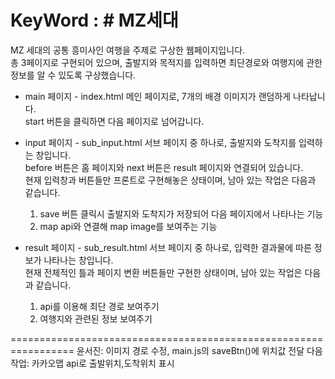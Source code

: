 # KeyWord : # MZ세대
MZ 세대의 공통 흥미사인 여행을 주제로 구상한 웹페이지입니다.<br>
총 3페이지로 구현되어 있으며, 출발지와 목적지를 입력하면 최단경로와 여행지에 관한 정보를 알 수 있도록 구상했습니다.<br>

- main 페이지 - index.html
메인 페이지로, 7개의 배경 이미지가 랜덤하게 나타납니다.<br>
start 버튼을 클릭하면 다음 페이지로 넘어갑니다.<br>

- input 페이지 - sub_input.html
서브 페이지 중 하나로, 출발지와 도착지를 입력하는 창입니다.<br>
before 버튼은 홈 페이지와 next 버튼은 result 페이지와 연결되어 있습니다.<br>
현재 입력창과 버튼들만 프론트로 구현해놓은 상태이며, 남아 있는 작업은 다음과 같습니다.
  1. save 버튼 클릭시 출발지와 도착지가 저장되어 다음 페이지에서 나타나는 기능
  2. map api와 연결해 map image를 보여주는 기능

- result 페이지 - sub_result.html
서브 페이지 중 하나로, 입력한 결과물에 따른 정보가 나타나는 창입니다.<br>
현재 전체적인 틀과 페이지 변환 버튼들만 구현한 상태이며, 남아 있는 작업은 다음과 같습니다.
  1. api를 이용해 최단 경로 보여주기
  2. 여행지와 관련된 정보 보여주기

=================================================================
윤서진: 이미지 경로 수정, main.js의 saveBtn()에 위치값 전달
다음작업: 카카오맵 api로 출발위치,도착위치 표시 